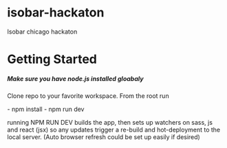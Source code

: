 # isobar-hackaton
Isobar chicago hackaton

<h1>Getting Started</h1>
<h5>Make sure you have node.js installed gloabaly</h5>
<p>Clone repo to your favorite workspace. From the root run</p>
- npm install  
- npm run dev <p>running NPM RUN DEV builds the app, then sets up watchers on sass, js and react (jsx) so any updates trigger a re-build and hot-deployment to the local server. (Auto browser refresh could be set up easily if desired)</p>
